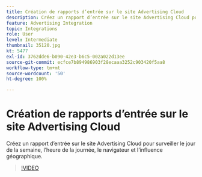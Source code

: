 ```yaml
---
title: Création de rapports d’entrée sur le site Advertising Cloud
description: Créez un rapport d’entrée sur le site Advertising Cloud pour surveiller le jour de la semaine, l’heure de la journée, le navigateur et l’influence géographique.
feature: Advertising Integration
topic: Integrations
role: User
level: Intermediate
thumbnail: 35120.jpg
kt: 5477
exl-id: 3762dde6-b090-42e3-b6c5-002a022d13ee
source-git-commit: ecfce7b894986903f28ecaaa3252c903420f5aa8
workflow-type: tm+mt
source-wordcount: '50'
ht-degree: 100%

---
```


# Création de rapports d’entrée sur le site Advertising Cloud

Créez un rapport d’entrée sur le site Advertising Cloud pour surveiller le jour de la semaine, l’heure de la journée, le navigateur et l’influence géographique.

>[!VIDEO](https://video.tv.adobe.com/v/40453/?quality=12&learn=on&captions=fre_fr)
